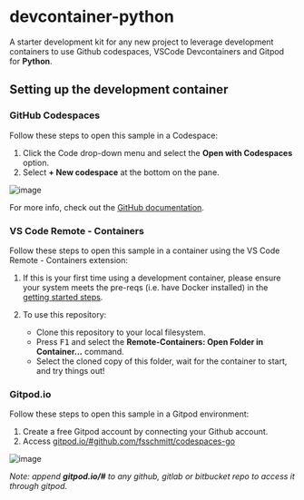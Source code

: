 # devcontainer-python
A starter development kit for any new project to leverage development containers to use Github codespaces, VSCode Devcontainers and Gitpod for **Python**.

## Setting up the development container

### GitHub Codespaces
Follow these steps to open this sample in a Codespace:
1. Click the Code drop-down menu and select the **Open with Codespaces** option.
2. Select **+ New codespace** at the bottom on the pane.

![image](https://user-images.githubusercontent.com/492108/109430376-03a69b00-79f9-11eb-8d64-b239fc9dded9.png)

For more info, check out the [GitHub documentation](https://docs.github.com/en/free-pro-team@latest/github/developing-online-with-codespaces/creating-a-codespace#creating-a-codespace).

### VS Code Remote - Containers
Follow these steps to open this sample in a container using the VS Code Remote - Containers extension:

1. If this is your first time using a development container, please ensure your system meets the pre-reqs (i.e. have Docker installed) in the [getting started steps](https://aka.ms/vscode-remote/containers/getting-started).

2. To use this repository:

   - Clone this repository to your local filesystem.
   - Press <kbd>F1</kbd> and select the **Remote-Containers: Open Folder in Container...** command.
   - Select the cloned copy of this folder, wait for the container to start, and try things out!

### Gitpod.io

Follow these steps to open this sample in a Gitpod environment:

1. Create a free Gitpod account by connecting your Github account.
2. Access [gitpod.io/#github.com/fsschmitt/codespaces-go](gitpod.io/#github.com/fsschmitt/codespaces-go)

![image](https://user-images.githubusercontent.com/492108/109430394-2042d300-79f9-11eb-9595-0f5bd5954787.png)

*Note: append **gitpod.io/#** to any github, gitlab or bitbucket repo to access it through gitpod.*
